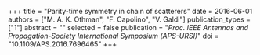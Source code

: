 +++
title = "Parity-time symmetry in chain of scatterers"
date = 2016-06-01
authors = ["M. A. K. Othman", "F. Capolino", "V. Galdi"]
publication_types = ["1"]
abstract = ""
selected = false
publication = "*Proc. IEEE Antennas and Propagation-Society International Symposium (APS-URSI)*"
doi = "10.1109/APS.2016.7696465"
+++

